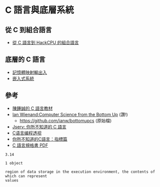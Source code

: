 # C 語言與底層系統

## 從 C 到組合語言

* [從 C 語言到 HackCPU 的組合語言](c/c2hack)

## 底層的 C 語言

* [記憶體映射輸出入](c/memoryMappedIo)
* [嵌入式系統](c/embedded)


## 參考

* [陳鍾誠的 C 語言教材](http://misavo.com/view/ccc/c1.md)
* [Ian Wienand:Computer Science from the Bottom Up](https://www.bottomupcs.com/index.xhtml) (讚!)
    * https://github.com/ianw/bottomupcs (原始檔)
* [Jserv: 你所不知道的 C 語言](http://hackfoldr.org/dykc/)
* [C语言编程透视](https://github.com/tinyclub/open-c-book)
* [你所不知道的C語言：指標篇](http://hackfoldr.org/dykc/https%253A%252F%252Fhackmd.io%252Fs%252FHyBPr9WGl)
* [C 語言規格書 PDF](http://www.open-std.org/jtc1/sc22/wg14/www/docs/n1256.pdf)

```
3.14 

1 object

region of data storage in the execution environment, the contents of which can represent
values
```
